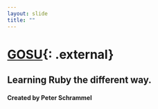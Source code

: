 ```yaml
---
layout: slide
title: ""
---
```


# [GOSU](https://www.libgosu.org/){: .external}

## Learning Ruby the different way.

#### Created by Peter Schrammel

